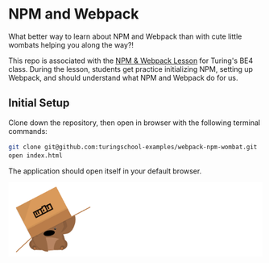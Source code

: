 # NPM and Webpack

What better way to learn about NPM and Webpack than with cute little wombats helping you along the way?!

This repo is associated with the [NPM & Webpack Lesson]() for Turing's BE4 class. During the lesson, students get practice initializing NPM, setting up Webpack, and should understand what NPM and Webpack do for us.

## Initial Setup

Clone down the repository, then open in browser with the following terminal commands:

```bash
git clone git@github.com:turingschool-examples/webpack-npm-wombat.git
open index.html
```

The application should open itself in your default browser.

![inline](./assets/box_on_head.png)
